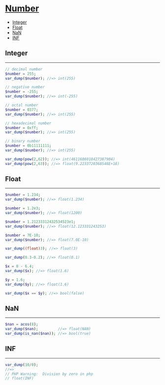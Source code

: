 # [Number]()

- [Integer](#integer)
- [Float](#float)
- [NaN](#nan)
- [INF](#inf)

## Integer
---

```php
// decimal number
$number = 255;
var_dump($number); //=> int(255)

// negative number
$number = -255; 
var_dump($number); //=> int(-255)

// octal number
$number = 0377; 
var_dump($number); //=> int(255)

// hexadecimal number
$number = 0xff; 
var_dump($number); //=> int(255)

// binary number
$number = 0b11111111; 
var_dump($number); //=> int(255)
```

```php
var_dump(pow(2,62)); //=> int(4611686018427387904)
var_dump(pow(2,63)); //=> float(9.2233720368548E+18)
```

## Float
---

```php
$number = 1.234;
var_dump($number); //=> float(1.234)

$number = 1.2e3;
var_dump($number); //=> float(1200)

$number = 1.21233312432534523e1;
var_dump($number); //=> float(12.123331243253)

$number = 7E-10;
var_dump($number); //=> float(7.0E-10)
```

```php
var_dump((float)3); //=> float(3)
```

```php
var_dump(0.3-0.2); //=> float(0.1)

$x = 8 - 6.4;
var_dump($x); //=> float(1.6)

$y = 1.6;
var_dump($y); //=> float(1.6)

var_dump($x == $y); //=> bool(false)
```

## NaN
---

```php
$nan = acos(8);
var_dump($nan);         //=> float(NAN)
var_dump(is_nan($nan)); //=> bool(true)
```

## INF
---

```php
var_dump(10/0);
//=>
// PHP Warning:  Division by zero in php
// float(INF)
```
